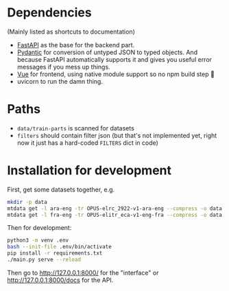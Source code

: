# Dependencies
(Mainly listed as shortcuts to documentation)

- [FastAPI](https://fastapi.tiangolo.com) as the base for the backend part.
- [Pydantic](https://pydantic-docs.helpmanual.io/) for conversion of untyped JSON to typed objects. And because FastAPI automatically supports it and gives you useful error messages if you mess up things.
- [Vue](https://vuejs.org/guide/introduction.html) for frontend, using native module support so no npm build step 🎉
- uvicorn to run the damn thing.

# Paths
- `data/train-parts` is scanned for datasets
- `filters` should contain filter json (but that's not implemented yet, right now it just has a hard-coded `FILTERS` dict in code)

# Installation for development
First, get some datasets together, e.g.
```sh
mkdir -p data
mtdata get -l ara-eng -tr OPUS-elrc_2922-v1-ara-eng --compress -o data
mtdata get -l fra-eng -tr OPUS-elitr_eca-v1-eng-fra --compress -o data
```

Then for development:
```sh
python3 -m venv .env
bash --init-file .env/bin/activate
pip install -r requirements.txt
./main.py serve --reload
```

Then go to http://127.0.0.1:8000/ for the "interface" or http://127.0.0.1:8000/docs for the API.
